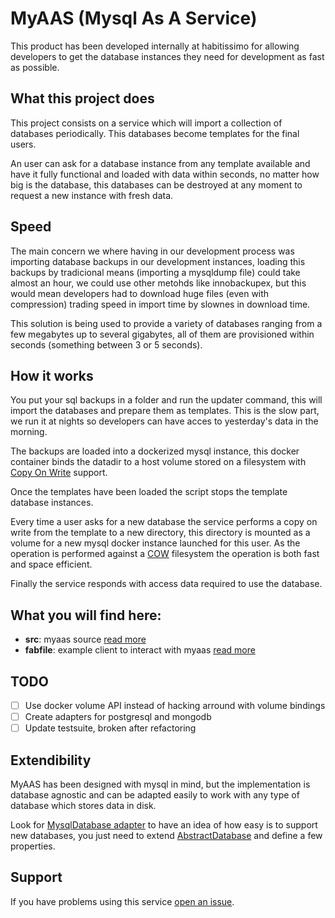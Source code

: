 # MyAAS (Mysql As A Service)

This product has been developed internally at habitissimo for allowing developers to get the database instances they need for development as fast as possible.

## What this project does

This project consists on a service which will import a collection of databases periodically. This databases become templates for the final users.

An user can ask for a database instance from any template available and have it fully functional and loaded with data within seconds, no matter how big is the database, this databases can be destroyed at any moment to request a new instance with fresh data.

## Speed

The main concern we where having in our development process was importing database backups in our development instances, loading this backups by tradicional means (importing a mysqldump file) could take almost an hour, we could use other metohds like innobackupex, but this would mean developers had to download huge files (even with compression) trading speed in import time by slownes in download time.

This solution is being used to provide a variety of databases ranging from a few megabytes up to several gigabytes, all of them are provisioned within seconds (something between 3 or 5 seconds).

## How it works

You put your sql backups in a folder and run the updater command, this will import the databases and prepare them as templates. This is the slow part, we run it at nights so developers can have acces to yesterday's data in the morning.

The backups are loaded into a dockerized mysql instance, this docker container binds the datadir to a host volume stored on a filesystem with [Copy On Write](https://es.wikipedia.org/wiki/Copy-on-write) support.

Once the templates have been loaded the script stops the template database instances.

Every time a user asks for a new database the service performs a copy on write from the template to a new directory, this directory is mounted as a volume
for a new mysql docker instance launched for this user. As the operation is performed against a [COW](https://es.wikipedia.org/wiki/Copy-on-write) filesystem the operation is both fast and space efficient.

Finally the service responds with access data required to use the database.

## What you will find here:

 - **src**: myaas source [read more](db/README.md)
 - **fabfile**: example client to interact with myaas [read more](fabfile/README.md)

## TODO
 - [ ] Use docker volume API instead of hacking arround with volume bindings
 - [ ] Create adapters for postgresql and mongodb
 - [ ] Update testsuite, broken after refactoring

## Extendibility

MyAAS has been designed with mysql in mind, but the implementation is database agnostic and can be adapted easily to work with any type of database which stores data in disk.

Look for [MysqlDatabase adapter](src/myaas/backends/mysql.py) to have an idea of how easy is to support new databases, you just need to extend [AbstractDatabase](src/myaas/backends/base.py) and define a few properties.
 
## Support

If you have problems using this service [open an issue](../../Habitissimo/myass/issues).
